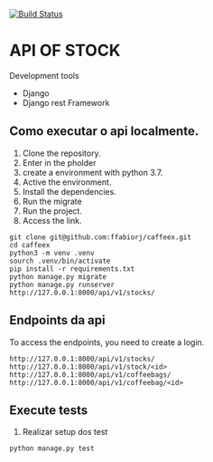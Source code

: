 [![Build Status](https://travis-ci.com/ffabiorj/caffeex.svg?branch=master)](https://travis-ci.com/ffabiorj/caffeex)
# API OF STOCK
Development tools

* Django
* Django rest Framework

## Como executar o api localmente.

1. Clone the repository.
2. Enter in the pholder
2. create a environment with python 3.7.
3. Active the environment.
4. Install the dependencies.
5. Run the migrate
8. Run the project.
7. Access the link.


```
git clone git@github.com:ffabiorj/caffeex.git
cd caffeex
python3 -m venv .venv
sourch .venv/bin/activate
pip install -r requirements.txt
python manage.py migrate
python manage.py runserver
http://127.0.0.1:8000/api/v1/stocks/
```

## Endpoints da api
To access the endpoints, you need to create a login.
```
http://127.0.0.1:8000/api/v1/stocks/
http://127.0.0.1:8000/api/v1/stock/<id>
http://127.0.0.1:8000/api/v1/coffeebags/
http://127.0.0.1:8000/api/v1/coffeebag/<id>

```

## Execute tests
1. Realizar setup dos test

```
python manage.py test
```
